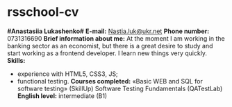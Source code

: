# rsschool-cv
**#Anastasiia Lukashenko#**
**E-mail:** Nastia.luk@ukr.net
**Phone number:** 0731316690
**Brief information about me:**
At the moment I am working in the banking sector as an economist, but there is a great desire to study and start working as a frontend developer. I learn new things very quickly.
**Skills:** 
- experience with HTML5, CSS3, JS;
- functional testing.
**Courses completed:** 
«Basic WEB and SQL for software testing» (SkillUp)
Software Testing Fundamentals (QATestLab) 
**English level:** intermediate (B1)
